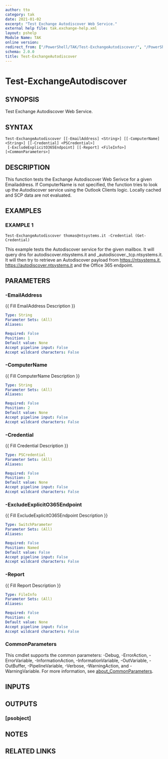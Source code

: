 ```yaml
---
author: tto
category: tak
date: 2021-01-02
excerpt: "Test Exchange Autodiscover Web Service."
external help file: tak.exchange-help.xml
layout: pshelp
Module Name: TAK
online version:
redirect_from: ["/PowerShell/TAK/Test-ExchangeAutodiscover/", "/PowerShell/TAK/test-exchangeautodiscover/", "/PowerShell/test-exchangeautodiscover/"]
schema: 2.0.0
title: Test-ExchangeAutodiscover
---
```


# Test-ExchangeAutodiscover

## SYNOPSIS
Test Exchange Autodiscover Web Service.

## SYNTAX

```
Test-ExchangeAutodiscover [[-EmailAddress] <String>] [[-ComputerName] <String>] [[-Credential] <PSCredential>]
 [-ExcludeExplicitO365Endpoint] [[-Report] <FileInfo>] [<CommonParameters>]
```

## DESCRIPTION
This function tests the Exchange Autodiscover Web Serivce for a given Emailaddress.
If ComputerName is not specified,
the function tries to look up the Autodiscover service using the Outlook Clients logic.
Locally cached and SCP data
are not evaluated.

## EXAMPLES

### EXAMPLE 1
```
Test-ExchangeAutodiscover thomas@ntsystems.it -Credential (Get-Credential)
```

This example tests the Autodiscover service for the given mailbox.
It will query dns for autodiscover.ntsystems.it and _autodiscover._tcp.ntsystems.it. 
It will then try to retrieve an Autodiscover payload from https://ntsystems.it, https://autodiscover.ntsystems.it and the Office 365 endpoint.

## PARAMETERS

### -EmailAddress
{{ Fill EmailAddress Description }}

```yaml
Type: String
Parameter Sets: (All)
Aliases:

Required: False
Position: 1
Default value: None
Accept pipeline input: False
Accept wildcard characters: False
```

### -ComputerName
{{ Fill ComputerName Description }}

```yaml
Type: String
Parameter Sets: (All)
Aliases:

Required: False
Position: 2
Default value: None
Accept pipeline input: False
Accept wildcard characters: False
```

### -Credential
{{ Fill Credential Description }}

```yaml
Type: PSCredential
Parameter Sets: (All)
Aliases:

Required: False
Position: 3
Default value: None
Accept pipeline input: False
Accept wildcard characters: False
```

### -ExcludeExplicitO365Endpoint
{{ Fill ExcludeExplicitO365Endpoint Description }}

```yaml
Type: SwitchParameter
Parameter Sets: (All)
Aliases:

Required: False
Position: Named
Default value: False
Accept pipeline input: False
Accept wildcard characters: False
```

### -Report
{{ Fill Report Description }}

```yaml
Type: FileInfo
Parameter Sets: (All)
Aliases:

Required: False
Position: 4
Default value: None
Accept pipeline input: False
Accept wildcard characters: False
```

### CommonParameters
This cmdlet supports the common parameters: -Debug, -ErrorAction, -ErrorVariable, -InformationAction, -InformationVariable, -OutVariable, -OutBuffer, -PipelineVariable, -Verbose, -WarningAction, and -WarningVariable. For more information, see [about_CommonParameters](http://go.microsoft.com/fwlink/?LinkID=113216).

## INPUTS

## OUTPUTS

### [psobject]
## NOTES

## RELATED LINKS

